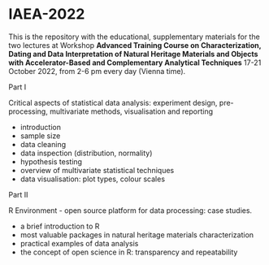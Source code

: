 # IAEA-2022

This is the repository with the educational, supplementary materials for the two lectures at Workshop
**Advanced Training Course on Characterization, Dating and Data Interpretation of Natural Heritage Materials and Objects with Accelerator-Based and Complementary Analytical Techniques**
17-21 October 2022, from 2-6 pm every day (Vienna time). 


Part I

Critical aspects of statistical data analysis: experiment design, pre-processing, multivariate methods, visualisation and reporting

- introduction
- sample size
- data cleaning
- data inspection (distribution, normality)
- hypothesis testing
- overview of multivariate statistical techniques
- data visualisation: plot types, colour scales

 

Part II

R Environment - open source platform for data processing: case studies.

- a brief introduction to R
- most valuable packages in natural heritage materials characterization
- practical examples of data analysis
- the concept of open science in R: transparency and repeatability
